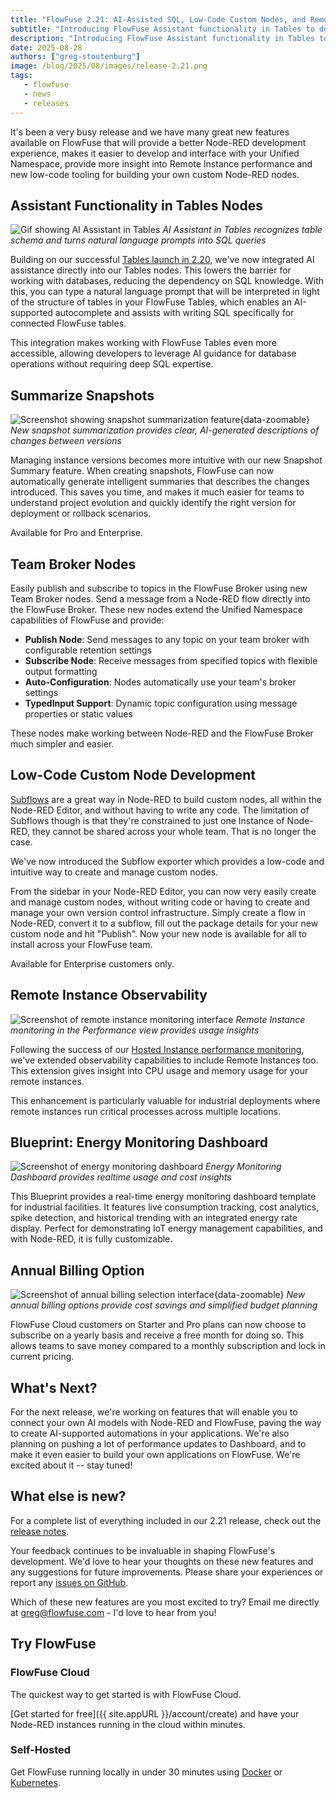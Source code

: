 ```yaml
---
title: "FlowFuse 2.21: AI-Assisted SQL, Low-Code Custom Nodes, and Remote Instance Performance Insights"
subtitle: "Introducing FlowFuse Assistant functionality in Tables to do natural language queries of your databases, Remote Instance observability to improve performance monitoring, Team Broker nodes to make MQTT even easier to work with, a new Energy Monitoring Blueprint, Annual Billing for Self-Service, AI-Generated Snapshot Summaries, and new subflow version control to provide low-code development of custom nodes."
description: "Introducing FlowFuse Assistant functionality in Tables to do natural language queries of your databases, Remote Instance observability to improve performance monitoring, Team Broker nodes to make MQTT even easier to work with, a new Energy Monitoring Blueprint, Annual Billing for Self-Service, AI-Generated Snapshot Summaries, and new subflow version control to provide low-code development of custom nodes"
date: 2025-08-28
authors: ["greg-stoutenburg"]
image: /blog/2025/08/images/release-2.21.png
tags:
   - flowfuse
   - news
   - releases
---
```


It's been a very busy release and we have many great new features available on FlowFuse that will provide a better Node-RED development experience, makes it easier to develop and interface with your Unified Namespace, provide more insight into Remote Instance performance and new low-code tooling for building your own custom Node-RED nodes.

<!--more-->

## Assistant Functionality in Tables Nodes
![Gif showing AI Assistant in Tables](./images/tables.gif)
_AI Assistant in Tables recognizes table schema and turns natural language prompts into SQL queries_

Building on our successful [Tables launch in 2.20](/blog/2025/07/flowfuse-release-2-20/), we've now integrated AI assistance directly into our Tables nodes. This lowers the barrier for working with databases, reducing the dependency on SQL knowledge. With this, you can type a natural language prompt that will be interpreted in light of the structure of tables in your FlowFuse Tables, which enables an AI-supported autocomplete and assists with writing SQL specifically for connected FlowFuse tables. 

This integration makes working with FlowFuse Tables even more accessible, allowing developers to leverage AI guidance for database operations without requiring deep SQL expertise.

## Summarize Snapshots

![Screenshot showing snapshot summarization feature](./images/snapshot.png){data-zoomable}
_New snapshot summarization provides clear, AI-generated descriptions of changes between versions_

Managing instance versions becomes more intuitive with our new Snapshot Summary feature. When creating snapshots, FlowFuse can now automatically generate intelligent summaries that describes the changes introduced. This saves you time, and makes it much easier for teams to understand project evolution and quickly identify the right version for deployment or rollback scenarios.

Available for Pro and Enterprise.

## Team Broker Nodes

Easily publish and subscribe to topics in the FlowFuse Broker using new Team Broker nodes. Send a message from a Node-RED flow directly into the FlowFuse Broker. These new nodes extend the Unified Namespace capabilities of FlowFuse and provide:

- **Publish Node**: Send messages to any topic on your team broker with configurable retention settings
- **Subscribe Node**: Receive messages from specified topics with flexible output formatting
- **Auto-Configuration**: Nodes automatically use your team's broker settings
- **TypedInput Support**: Dynamic topic configuration using message properties or static values

These nodes make working between Node-RED and the FlowFuse Broker much simpler and easier.

## Low-Code Custom Node Development

[Subflows](https://nodered.org/docs/user-guide/editor/workspace/subflows) are a great way in Node-RED to build custom nodes, all within the Node-RED Editor, and without having to write any code. The limitation of Subflows though is that they're constrained to just one Instance of Node-RED, they cannot be shared across your whole team. That is no longer the case.

We've now introduced the Subflow exporter which provides a low-code and intuitive way to create and manage custom nodes. 

From the sidebar in your Node-RED Editor, you can now very easily create and manage custom nodes, without writing code or having to create and manage your own version control infrastructure. Simply create a flow in Node-RED, convert it to a subflow, fill out the package details for your new custom node and hit "Publish". Now your new node is available for all to install across your FlowFuse team.

Available for Enterprise customers only.

## Remote Instance Observability
![Screenshot of remote instance monitoring interface](./images/remote.png)
_Remote Instance monitoring in the Performance view provides usage insights_

Following the success of our [Hosted Instance performance monitoring](/blog/2025/06/flowfuse-release-2-18/#enhanced-observability-for-better-performance-management), we've extended observability capabilities to include Remote Instances too. This extension gives insight into CPU usage and memory usage for your remote instances.

This enhancement is particularly valuable for industrial deployments where remote instances run critical processes across multiple locations.

## Blueprint: Energy Monitoring Dashboard
![Screenshot of energy monitoring dashboard](./images/energy-monitoring.png)
_Energy Monitoring Dashboard provides realtime usage and cost insights_

This Blueprint provides a real-time energy monitoring dashboard template for industrial facilities. It features live consumption tracking, cost analytics, spike detection, and historical trending with an integrated energy rate display. Perfect for demonstrating IoT energy management capabilities, and with Node-RED, it is fully customizable.

## Annual Billing Option

![Screenshot of annual billing selection interface](./images/annual-billing.png){data-zoomable}
_New annual billing options provide cost savings and simplified budget planning_

FlowFuse Cloud customers on Starter and Pro plans can now choose to subscribe on a yearly basis and receive a free month for doing so. This allows teams to save money compared to a monthly subscription and lock in current pricing.

## What's Next?

For the next release, we're working on features that will enable you to connect your own AI models with Node-RED and FlowFuse, paving the way to create AI-supported automations in your applications.  We're also planning on pushing a lot of performance updates to Dashboard, and to make it even easier to build your own applications on FlowFuse. We're excited about it -- stay tuned!

## What else is new?

For a complete list of everything included in our 2.21 release, check out the [release notes](https://github.com/FlowFuse/flowfuse/releases/tag/v2.21.0).

Your feedback continues to be invaluable in shaping FlowFuse's development. We'd love to hear your thoughts on these new features and any suggestions for future improvements. Please share your experiences or report any [issues on GitHub](https://github.com/FlowFuse/flowfuse/issues/new/choose).

Which of these new features are you most excited to try? Email me directly at greg@flowfuse.com - I'd love to hear from you!

## Try FlowFuse


### FlowFuse Cloud

The quickest way to get started is with FlowFuse Cloud.

[Get started for free]({{ site.appURL }}/account/create) and have your Node-RED instances running in the cloud within minutes.

### Self-Hosted

Get FlowFuse running locally in under 30 minutes using [Docker](/docs/install/docker/) or [Kubernetes](/docs/install/kubernetes/).